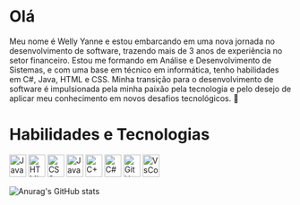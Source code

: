 # Olá

Meu nome é Welly Yanne e estou embarcando em uma nova jornada no desenvolvimento de software, trazendo mais de 3 anos de experiência no setor financeiro. Estou me formando em Análise e Desenvolvimento de Sistemas, e com uma base em técnico em informática, tenho habilidades em C#, Java, HTML e CSS. Minha transição para o desenvolvimento de software é impulsionada pela minha paixão pela tecnologia e pelo desejo de aplicar meu conhecimento em novos desafios tecnológicos.
 💞 




# Habilidades e Tecnologias
<div style="display: inline_block">
 <img alt ="JavaScript" src="https://cdn.jsdelivr.net/gh/devicons/devicon/icons/javascript/javascript-plain.svg" width="30" height="40"/>
 <img alt ="HTML5" src="https://cdn.jsdelivr.net/gh/devicons/devicon/icons/html5/html5-original.svg" width="30" height="40"/>
 <img alt ="CSS" src="https://cdn.jsdelivr.net/gh/devicons/devicon/icons/css3/css3-plain-wordmark.svg" width="30" height="40" />
 <img alt ="Java" src="https://cdn.jsdelivr.net/gh/devicons/devicon/icons/java/java-original-wordmark.svg" width="30" height="40"/>
 <img alt ="C++" src="https://cdn.jsdelivr.net/gh/devicons/devicon/icons/cplusplus/cplusplus-original.svg" width="30" height="40"/>
 <img alt ="C#" src="https://cdn.jsdelivr.net/gh/devicons/devicon/icons/csharp/csharp-original.svg" width="30" height="40"/>
 <img alt ="GitHub "src="https://cdn.jsdelivr.net/gh/devicons/devicon/icons/github/github-original.svg" width="30" height="40" />
<img alt ="VsCode" src="https://cdn.jsdelivr.net/gh/devicons/devicon/icons/vscode/vscode-original.svg" width="30" height="40"/>
     <br>
 
 ![Anurag's GitHub stats](https://github-readme-stats.vercel.app/api?username=WellyYanne&show_icons=true&theme=tokyonight)
   
</div>


 
